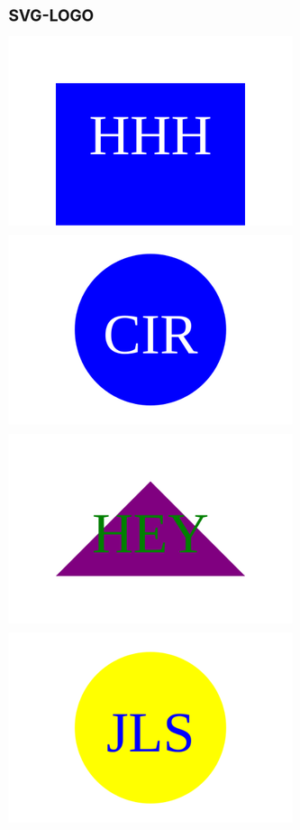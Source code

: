# SVG-LOGO

![`logo`](examples/square.svg)

![`logo`](examples/circle.svg)

![`logo`](examples/tri.svg)

![`logo`](examples/logo.svg)
